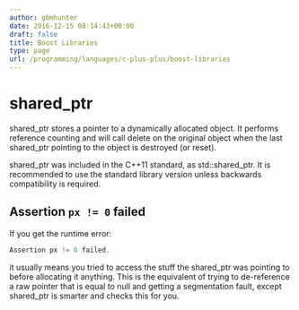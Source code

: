 ```yaml
---
author: gbmhunter
date: 2016-12-15 08:14:43+00:00
draft: false
title: Boost Libraries
type: page
url: /programming/languages/c-plus-plus/boost-libraries
---
```


# shared_ptr

shared_ptr stores a pointer to a dynamically allocated object. It performs reference counting and will call delete on the original object when the last shared_ptr pointing to the object is destroyed (or reset).

shared_ptr was included in the C++11 standard, as std::shared_ptr. It is recommended to use the standard library version unless backwards compatibility is required.

## Assertion `px != 0` failed

If you get the runtime error:

```c++    
Assertion px != 0 failed.
```

it usually means you tried to access the stuff the shared_ptr was pointing to before allocating it anything. This is the equivalent of trying to de-reference a raw pointer that is equal to null and getting a segmentation fault, except shared_ptr is smarter and checks this for you.
